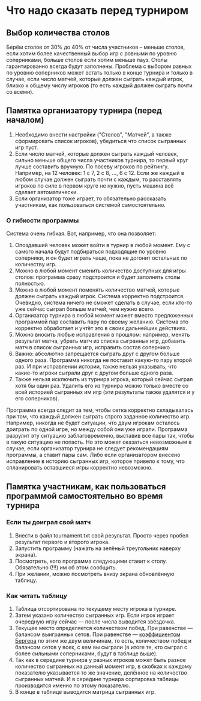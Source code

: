 # Что надо сказать перед турниром

## Выбор количества столов
Берём столов от 30% до 40% от числа участников – меньше столов, если хотим более качественный выбор игр с ровными по уровню соперниками,
больше столов если хотим меньше пауз. Столы гарантированно всегда будут заполнены.
Проблема с выбором равных по уровню соперников может встать только в конце турнира и только в случае, если число матчей,
которые должен сыграть каждый игрок, близко к общему числу игроков (то есть каждый должен сыграть почти со всеми).

## Памятка организатору турнира (перед началом)
1. Необходимо внести настройки ("Столов", "Матчей", а также сформировать список игроков), убедиться что список сыгранных игр пуст.
2. Если число матчей, которые должен сыграть каждый человек, сильно меньше общего числа участников турнира, то первый круг лучше
составить вручную. По посеву игроков по рейтингу. Например, на 12 человек: 1 с 7, 2 с 8, ..., 6 с 12.
Если же каждый в любом случае должен сыграть почти с каждым, то расставлять игроков по силе в первом круге не нужно,
пусть машина всё сделает автоматически.
3. Если организатор тоже играет, то обязательно рассказать участникам, как пользоваться системой самостоятельно.

### О гибкости программы
Система очень гибкая. Вот, например, что она позволяет:
1. Опоздавший человек может войти в турнир в любой момент. Ему с самого начала будут подбираться подходящие по уровню соперники,
и он будет играть чаще, пока не догонит остальных по количеству игр.
2. Можно в любой момент сменить количество доступных для игры столов: программа сразу подстроится и будет заполнять столы полностью.
3. Можно в любой момент поменять количество матчей, которые должен сыграть каждый игрок. Система корректно подстроится.
Очевидно, система ничего не сможет сделать в случае, если кто-то уже сейчас сыграл больше матчей, чем нужно всего.
4. Организатор турнира в любой момент может вместо предложенных программой пар составить пару по своему желанию. Система это корректно
обработает и учтёт это в своих дальнейших действиях.
5. Можно вносить любые исправления в прошлом: например, менять результат матча, убрать матч из списка сыгранных игр, добавить матч в
список сыгранных игр, исправить состав сопернико
6. Важно: абсолютно запрещается сыграть друг с другом больше одного раза. Программа никогда не поставит какую-то пару второй раз. И при
исправлении истории, также нельзя указывать, что какие-то игроки сыграли друг с другом больше одного раза.
7. Также нельзя исключить из турнира игрока, который сейчас сыграл хотя бы один раз. Удалить его из турнира можно только вместе
со всей историей сыгранных им игр (эти результаты также удалятся и у его соперников).

Программа всегда следит за тем, чтобы сетка корректно складывалась при том, что каждый должен сыграть строго заданное количество игр.
Например, никогда не будет ситуации, что двум игрокам осталось доиграть по одной игре, но между собой они уже играли. Программа разрулит
эту ситуацию заблаговременно, выставив все пары так, чтобы в такую ситуацию не попасть.
Но это может оказаться невозможным в случае, если организатор турнира не следует рекомендациям программы, а ставит пары сам. Либо если
организатором внесено исправление в историю сыгранных игр, которое привело к тому, что спланировать оставшиеся игры корректно невозможно.


## Памятка участникам, как пользоваться программой самостоятельно во время турнира

### Если ты доиграл свой матч
1. Внести в файл tournament.txt свой результат. Просто через пробел результат первого и второго игрока.
2. Запустить программу (нажать на зелёный треугольник наверху экрана).
3. Посмотреть, кого программа следующими ставит к столу. Обязательно (!!!) им об этом сообщить.
4. При желании, можно посмотреть внизу экрана обновлённую таблицу.

### Как читать таблицу
1. Таблица отсортирована по текущему месту игрока в турнире.
2. Затем указано количество сыгранных игр. Если игрок играет очередную игру сейчас — после числа выводится звёздочка.
3. Текущее место определяется количеством побед. При равенстве — балансом выигранных сетов.
При равенстве — [коэффициентом Бергера](https://ru.m.wikipedia.org/wiki/Коэффициент_Бергера) по этим же двум величинам, то есть,
количеством побед и балансом сетов у всех, с кем вы сыграли (в итоге те, кто сыграл с более сильными соперниками, будут в таблице выше).
4. Так как в середине турнира у разных игроков может быть разное количество сыгранных на данный момент игр, в скобках к каждому показателю
указывается то же значение, делённое на количество сыгранных матчей. И в середине турнира сортировка таблицы производится именно по этому
показателю.
5. В конце в таблице выводится матрица сыгранных игр.
